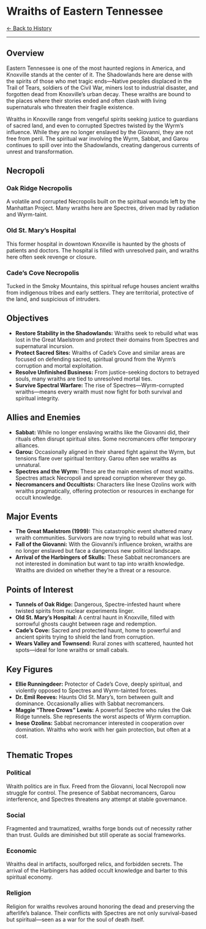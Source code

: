 # Wraiths of Eastern Tennessee

[← Back to History](../README.md)  

-----
## Overview

Eastern Tennessee is one of the most haunted regions in America, and Knoxville stands at the center of it. The Shadowlands here are dense with the spirits of those who met tragic ends—Native peoples displaced in the Trail of Tears, soldiers of the Civil War, miners lost to industrial disaster, and forgotten dead from Knoxville’s urban decay. These wraiths are bound to the places where their stories ended and often clash with living supernaturals who threaten their fragile existence.

Wraiths in Knoxville range from vengeful spirits seeking justice to guardians of sacred land, and even to corrupted Spectres twisted by the Wyrm’s influence. While they are no longer enslaved by the Giovanni, they are not free from peril. The spiritual war involving the Wyrm, Sabbat, and Garou continues to spill over into the Shadowlands, creating dangerous currents of unrest and transformation.

## Necropoli

### Oak Ridge Necropolis
A volatile and corrupted Necropolis built on the spiritual wounds left by the Manhattan Project. Many wraiths here are Spectres, driven mad by radiation and Wyrm-taint.

### Old St. Mary’s Hospital
This former hospital in downtown Knoxville is haunted by the ghosts of patients and doctors. The hospital is filled with unresolved pain, and wraiths here often seek revenge or closure.

### Cade’s Cove Necropolis
Tucked in the Smoky Mountains, this spiritual refuge houses ancient wraiths from indigenous tribes and early settlers. They are territorial, protective of the land, and suspicious of intruders.

## Objectives

- **Restore Stability in the Shadowlands:** Wraiths seek to rebuild what was lost in the Great Maelstrom and protect their domains from Spectres and supernatural incursion.
- **Protect Sacred Sites:** Wraiths of Cade’s Cove and similar areas are focused on defending sacred, spiritual ground from the Wyrm’s corruption and mortal exploitation.
- **Resolve Unfinished Business:** From justice-seeking doctors to betrayed souls, many wraiths are tied to unresolved mortal ties.
- **Survive Spectral Warfare:** The rise of Spectres—Wyrm-corrupted wraiths—means every wraith must now fight for both survival and spiritual integrity.

## Allies and Enemies

- **Sabbat:** While no longer enslaving wraiths like the Giovanni did, their rituals often disrupt spiritual sites. Some necromancers offer temporary alliances.
- **Garou:** Occasionally aligned in their shared fight against the Wyrm, but tensions flare over spiritual territory. Garou often see wraiths as unnatural.
- **Spectres and the Wyrm:** These are the main enemies of most wraiths. Spectres attack Necropoli and spread corruption wherever they go.
- **Necromancers and Occultists:** Characters like Inese Ozolins work with wraiths pragmatically, offering protection or resources in exchange for occult knowledge.

## Major Events

- **The Great Maelstrom (1999):** This catastrophic event shattered many wraith communities. Survivors are now trying to rebuild what was lost.
- **Fall of the Giovanni:** With the Giovanni’s influence broken, wraiths are no longer enslaved but face a dangerous new political landscape.
- **Arrival of the Harbingers of Skulls:** These Sabbat necromancers are not interested in domination but want to tap into wraith knowledge. Wraiths are divided on whether they’re a threat or a resource.

## Points of Interest

- **Tunnels of Oak Ridge:** Dangerous, Spectre-infested haunt where twisted spirits from nuclear experiments linger.
- **Old St. Mary’s Hospital:** A central haunt in Knoxville, filled with sorrowful ghosts caught between rage and redemption.
- **Cade’s Cove:** Sacred and protected haunt, home to powerful and ancient spirits trying to shield the land from corruption.
- **Wears Valley and Townsend:** Rural zones with scattered, haunted hot spots—ideal for lone wraiths or small cabals.

## Key Figures

- **Ellie Runningdeer:** Protector of Cade’s Cove, deeply spiritual, and violently opposed to Spectres and Wyrm-tainted forces.
- **Dr. Emil Reeves:** Haunts Old St. Mary’s, torn between guilt and dominance. Occasionally allies with Sabbat necromancers.
- **Maggie “Three Crows” Lewis:** A powerful Spectre who rules the Oak Ridge tunnels. She represents the worst aspects of Wyrm corruption.
- **Inese Ozolins:** Sabbat necromancer interested in cooperation over domination. Wraiths who work with her gain protection, but often at a cost.

## Thematic Tropes

### Political
Wraith politics are in flux. Freed from the Giovanni, local Necropoli now struggle for control. The presence of Sabbat necromancers, Garou interference, and Spectres threatens any attempt at stable governance.

### Social
Fragmented and traumatized, wraiths forge bonds out of necessity rather than trust. Guilds are diminished but still operate as social frameworks.

### Economic
Wraiths deal in artifacts, soulforged relics, and forbidden secrets. The arrival of the Harbingers has added occult knowledge and barter to this spiritual economy.

### Religion
Religion for wraiths revolves around honoring the dead and preserving the afterlife’s balance. Their conflicts with Spectres are not only survival-based but spiritual—seen as a war for the soul of death itself.

